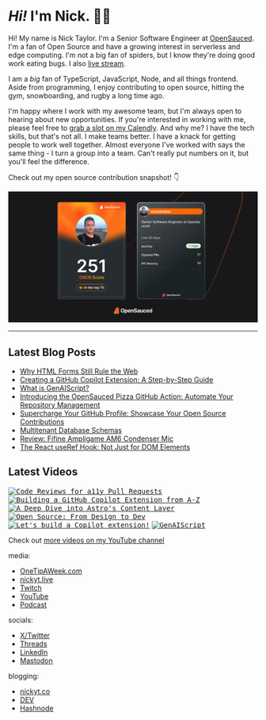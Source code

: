 # <em>Hi!</em> I'm Nick. 👋🏻

Hi! My name is Nick Taylor. I'm a Senior Software Engineer at [OpenSauced](https://opensauced.pizza). I'm a fan of Open Source and have a growing interest in serverless and edge computing. I'm not a big fan of spiders, but I know they're doing good work eating bugs. I also [live stream](https://nickyt.live).

I am a <em>big</em> fan of TypeScript, JavaScript, Node, and all things frontend. Aside from programming, I enjoy contributing to open source, hitting the gym, snowboarding, and rugby a long time ago.

I'm happy where I work with my awesome team, but I'm always open to hearing about new opportunities. If you're interested in working with me, please feel free to <a href="https://calendly.com/nickytonline/new-opportunities">grab a slot on my Calendly</a>. And why me? I have the tech skills, but that's not all. I make teams better. I have a knack for getting people to work well together. Almost everyone I've worked with says the same thing - I turn a group into a team. Can't really put numbers on it, but you'll feel the difference.

Check out my open source contribution snapshot! 👇

[![My OpenSauced Dev Card](./dev-card.png)](https://oss.fyi/nickytonline)

---

## Latest Blog Posts

<!-- BLOG-POST-LIST:START -->
- [Why HTML Forms Still Rule the Web](https://www.nickyt.co/talks/why-html-forms-still-rule-the-web-netlify-compose-2024/)
- [Creating a GitHub Copilot Extension: A Step-by-Step Guide](https://www.nickyt.co/blog/creating-your-first-github-copilot-extension-a-step-by-step-guide-28g0/)
- [What is GenAIScript?](https://www.nickyt.co/blog/what-is-genaiscript-1mf2/)
- [Introducing the OpenSauced Pizza GitHub Action: Automate Your Repository Management](https://www.nickyt.co/blog/introducing-the-opensauced-pizza-github-action-automate-your-repository-management-44aj/)
- [Supercharge Your GitHub Profile: Showcase Your Open Source Contributions](https://www.nickyt.co/blog/showcase-your-open-source-contributions-with-opensauced-dev-cards-2j0k/)
- [Multitenant Database Schemas](https://www.nickyt.co/blog/multitenant-database-schemas-4ofc/)
- [Review: Fifine Ampligame AM6 Condenser Mic](https://www.nickyt.co/blog/review-fifine-ampligame-am6-condenser-mic-714/)
- [The React useRef Hook: Not Just for DOM Elements](https://www.nickyt.co/blog/the-react-useref-hook-not-just-for-html-elements-3cf3/)
<!-- BLOG-POST-LIST:END -->

## Latest Videos

<!-- VIDEO-LIST:START --><aside><kbd><a href="https://www.youtube.com/watch?v=nQUZAKWELr0" title="Code Reviews for a11y Pull Requests"><img src="https://img.youtube.com/vi/nQUZAKWELr0/maxresdefault.jpg" alt="Code Reviews for a11y Pull Requests" width="250" height="141" /></a></kbd>&nbsp;<kbd><a href="https://www.youtube.com/watch?v=zvcuks2X_e8" title="Building a GitHub Copilot Extension from A-Z"><img src="https://img.youtube.com/vi/zvcuks2X_e8/maxresdefault.jpg" alt="Building a GitHub Copilot Extension from A-Z" width="250" height="141" /></a></kbd>&nbsp;<kbd><a href="https://www.youtube.com/watch?v=Bf8rVtQxbAs" title="A Deep Dive into Astro's Content Layer"><img src="https://img.youtube.com/vi/Bf8rVtQxbAs/maxresdefault.jpg" alt="A Deep Dive into Astro's Content Layer" width="250" height="141" /></a></kbd>&nbsp;<kbd><a href="https://www.youtube.com/watch?v=RLy1goKB8yg" title="Open Source: From Design to Dev"><img src="https://img.youtube.com/vi/RLy1goKB8yg/maxresdefault.jpg" alt="Open Source: From Design to Dev" width="250" height="141" /></a></kbd>&nbsp;<kbd><a href="https://www.youtube.com/watch?v=j-2wex4saUI" title="Let's build a Copilot extension!"><img src="https://img.youtube.com/vi/j-2wex4saUI/maxresdefault.jpg" alt="Let's build a Copilot extension!" width="250" height="141" /></a></kbd>&nbsp;<kbd><a href="https://www.youtube.com/watch?v=aeXQ2MJ0Ye0" title="GenAIScript"><img src="https://img.youtube.com/vi/aeXQ2MJ0Ye0/maxresdefault.jpg" alt="GenAIScript" width="250" height="141" /></a></kbd>&nbsp;</aside><!-- VIDEO-LIST:END -->

Check out [more videos on my YouTube channel](https://www.youtube.com/channel/UCBLlEq0co24VFJIMEHNcPOQ)

media:

- [OneTipAWeek.com](https://onetipaweek.com)
- [nickyt.live](https://nickyt.live)
- [Twitch](https://twitch.tv/nickytonline)
- [YouTube](https://nickyt.tube)
- [Podcast](https://pod.iamdeveloper.com)

socials:

- [X/Twitter](https://twitter.com/nickytonline)
- [Threads](https://www.threads.net/@nickytonline)
- [LinkedIn](https://www.linkedin.com/in/nickytonline)
- [Mastodon](https://toot.cafe/@nickytonline)

blogging:

- [nickyt.co](https://www.nickyt.co)
- [DEV](https://dev.to/nickytonline)
- [Hashnode](https://nickytonline.hashnode.dev)
